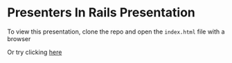 # Presenters In Rails Presentation

To view this presentation, clone the repo and open the `index.html` file with a browser

Or try clicking [here](http://bunnymatic.github.io/too-many-services)
